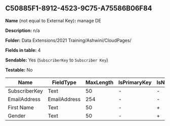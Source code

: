 ## C50885F1-8912-4523-9C75-A75586B06F84

**Name** (not equal to External Key)**:** manage DE

**Description:** n/a

**Folder:** Data Extensions/2021 Training/Ashwini/CloudPages/

**Fields in table:** 4

**Sendable:** Yes (`SubscriberKey` to `Subscriber Key`)

**Testable:** No

| Name | FieldType | MaxLength | IsPrimaryKey | IsNullable | DefaultValue |
| --- | --- | --- | --- | --- | --- |
| SubscriberKey | Text | 50 | - | - |  |
| EmailAddress | EmailAddress | 254 | - | - |  |
| First Name | Text | 50 | - | + |  |
| Gender | Text | 50 | - | + |  |
